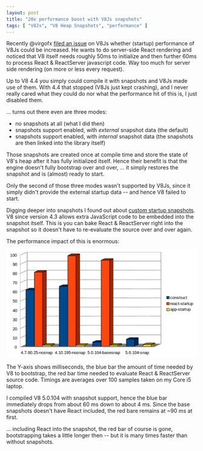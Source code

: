 ```yaml
---
layout: post
title: "20x performance boost with V8Js snapshots"
tags: [ "V8Js", "V8 Heap Snapshots", "performance" ]
---
```

Recently @virgofx [filed an issue](https://github.com/phpv8/v8js/issues/205) on V8Js whether (startup) 
performance of V8Js could be increased.  He wants to do server-side React rendering and noticed that
V8 itself needs roughly 50ms to initialize and then further 60ms to process React & ReactServer javascript code.
Way too much for server side rendering (on more or less every request).

Up to V8 4.4 you simply could compile it with snapshots and V8Js made use of them.
With 4.4 that stopped (V8Js just kept crashing), and I never really cared what they could do
nor what the performance hit of this is, I just disabled them.

... turns out there even are three modes:

* no snapshots at all (what I did then)
* snapshots support enabled, with *external* snapshot data (the default)
* snapshots support enabled, with *internal* snapshot data (the snapshots are then linked into the library itself)

Those snapshots are created once at compile time and store the state of V8's heap after it has fully initialized itself.
Hence their benefit is that the engine doesn't fully bootstrap over and over, ... it simply restores the snapshot and is (almost)
ready to start.

Only the second of those three modes wasn't supported by V8Js, since it simply didn't provide the external startup data --
and hence V8 failed to start.

Digging deeper into snapshots I found out about [custom startup snapshots](http://v8project.blogspot.de/2015/09/custom-startup-snapshots.html).
V8 since version 4.3 allows extra JavaScript code to be embedded into the snapshot itself.  This is you
can bake React & ReactServer right into the snapshot so it doesn't have to re-evaluate the source over and over again.

The performance impact of this is enormous:

![performance comparison](/assets/images/snapshot-speed.png)

The Y-axis shows milliseconds, the blue bar the amount of time needed by V8 to bootstrap, the red bar time needed
to evaluate React & ReactServer source code.  Timings are averages over 100 samples taken on my Core i5 laptop.

I compiled V8 5.0.104 with snapshot support, hence the blue bar immediately drops from about 60 ms down to about 4 ms.
Since the base snapshots doesn't have React included, the red bare remains at ~90 ms at first.

... including React into the snapshot, the red bar of course is gone, bootstrapping takes a little longer then -- but it
is many times faster than without snapshots.


